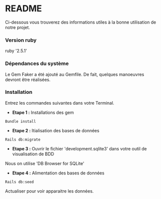 # README

Ci-dessous vous trouverez des informations utiles à la bonne utilisation de notre projet.


### Version ruby

ruby '2.5.1'


### Dépendances du système

Le Gem Faker a été ajouté au Gemfile.
De fait, quelques manoeuvres devront être réalisées.


### Installation

Entrez les commandes suivantes dans votre Terminal.

* **Etape 1 :** Installations des gem
```
Bundle install
```

* **Etape 2 :** Itialisation des bases de données
```
Rails db:migrate
```

* **Etape 3 :** Ouvrir le fichier 'development.sqlite3' dans votre outil de visualisation de BDD

Nous on utilise 'DB Browser for SQLite'

* **Etape 4 :** Alimentation des bases de données
```
Rails db:seed 
```
Actualiser pour voir apparaitre les données.

